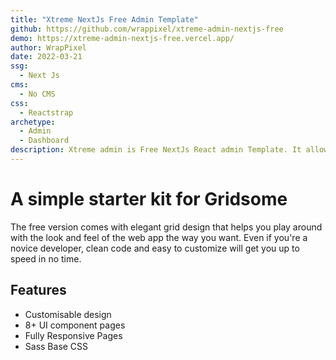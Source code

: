 ```yaml
---
title: "Xtreme NextJs Free Admin Template"
github: https://github.com/wrappixel/xtreme-admin-nextjs-free
demo: https://xtreme-admin-nextjs-free.vercel.app/ 
author: WrapPixel
date: 2022-03-21
ssg:
  - Next Js
cms:
  - No CMS
css:
  - Reactstrap 
archetype:
  - Admin
  - Dashboard
description: Xtreme admin is Free NextJs React admin Template. It allows you to create stunning backend application and more. It comes with ready to use UI Blocks & Elements to help level up the design and aesthetics of your project. Xtreme Next Js is built on Reactstrap, which is a responsive React Framework.
---
```


# A simple starter kit for Gridsome

The free version comes with elegant grid design that helps you play around with the look and feel of the web app the way you want. Even if you're a novice developer, clean code and easy to customize will get you up to speed in no time.

## Features

* Customisable design   
* 8+ UI component pages  
* Fully Responsive Pages  
* Sass Base CSS  
